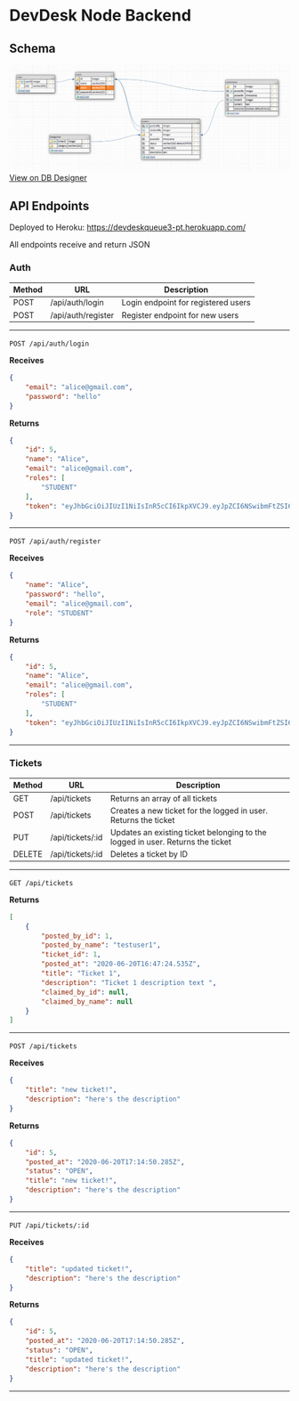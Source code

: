 # DevDesk Node Backend

## Schema

[![DevDesk Schema](./devdesk-schema.png)](https://dbdesigner.page.link/HWd9oM44iNGwjuH88)
[View on DB Designer](https://dbdesigner.page.link/HWd9oM44iNGwjuH88)

## API Endpoints

Deployed to Heroku: https://devdeskqueue3-pt.herokuapp.com/

All endpoints receive and return JSON

### Auth

| Method | URL                | Description                         |
| ------ | ------------------ | ----------------------------------- |
| POST   | /api/auth/login    | Login endpoint for registered users |
| POST   | /api/auth/register | Register endpoint for new users     |

___

`POST /api/auth/login`

**Receives**
```json
{
    "email": "alice@gmail.com",
    "password": "hello"
}
```

**Returns**
```json
{
    "id": 5,
    "name": "Alice",
    "email": "alice@gmail.com",
    "roles": [
        "STUDENT"
    ],
    "token": "eyJhbGciOiJIUzI1NiIsInR5cCI6IkpXVCJ9.eyJpZCI6NSwibmFtZSI6IkFsaWNlIiwiZW1haWwiOiJhbGljZUBnbWFpbC5jb20iLCJyb2xlcyI6WyJTVFVERU5UIl0sImlhdCI6MTU5MjYxODM4MiwiZXhwIjoxNTkyNjI1NTgyfQ.JCn_0iOCptEmJ7xIKBf4tOPHZanncar719n0mGdHiI8"
}
```

___

`POST /api/auth/register`

**Receives**
```json
{
    "name": "Alice",
    "password": "hello",
    "email": "alice@gmail.com",
    "role": "STUDENT"
}
```

**Returns**
```json
{
    "id": 5,
    "name": "Alice",
    "email": "alice@gmail.com",
    "roles": [
        "STUDENT"
    ],
    "token": "eyJhbGciOiJIUzI1NiIsInR5cCI6IkpXVCJ9.eyJpZCI6NSwibmFtZSI6IkFsaWNlIiwiZW1haWwiOiJhbGljZUBnbWFpbC5jb20iLCJyb2xlcyI6WyJTVFVERU5UIl0sImlhdCI6MTU5MjYxMTQyNSwiZXhwIjoxNTkyNjE4NjI1fQ.WsufM68xVT-DcEbfyOBFwq_VC-6Xjr5wc4-ktgO3mxo"
}
```
___

### Tickets

| Method | URL              | Description                                                                    |
| ------ | ---------------- | ------------------------------------------------------------------------------ |
| GET    | /api/tickets     | Returns an array of all tickets                                                |
| POST   | /api/tickets     | Creates a new ticket for the logged in user. Returns the ticket                |
| PUT    | /api/tickets/:id | Updates an existing ticket belonging to the logged in user. Returns the ticket |
| DELETE | /api/tickets/:id | Deletes a ticket by ID                                                         |


___
`GET /api/tickets`

**Returns**
```json
[
    {
        "posted_by_id": 1,
        "posted_by_name": "testuser1",
        "ticket_id": 1,
        "posted_at": "2020-06-20T16:47:24.535Z",
        "title": "Ticket 1",
        "description": "Ticket 1 description text ",
        "claimed_by_id": null,
        "claimed_by_name": null
    }
]
```
___
`POST /api/tickets`

**Receives**
```json
{
    "title": "new ticket!",
    "description": "here's the description"
}
```


**Returns**
```json
{
    "id": 5,
    "posted_at": "2020-06-20T17:14:50.285Z",
    "status": "OPEN",
    "title": "new ticket!",
    "description": "here's the description"
}
```
___

`PUT /api/tickets/:id`

**Receives**
```json
{
    "title": "updated ticket!",
    "description": "here's the description"
}
```


**Returns**
```json
{
    "id": 5,
    "posted_at": "2020-06-20T17:14:50.285Z",
    "status": "OPEN",
    "title": "updated ticket!",
    "description": "here's the description"
}
```
___